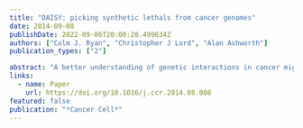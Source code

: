 ```yaml
---
title: "DAISY: picking synthetic lethals from cancer genomes"
date: 2014-09-08
publishDate: 2022-09-06T20:00:28.499634Z
authors: ["Colm J. Ryan", "Christopher J Lord", "Alan Ashworth"]
publication_types: ["2"]

abstract: "A better understanding of genetic interactions in cancer might help identify new therapeutic approaches that exploit the concept of synthetic lethality. Ruppin and colleagues have developed a new computational method, DAISY, that predicts such interactions and potentially facilitates the delineation and validation of comprehensive genetic interaction networks."
links:
  - name: Paper
    url: https://doi.org/10.1016/j.ccr.2014.08.008
featured: false
publication: "*Cancer Cell*"
---
```


